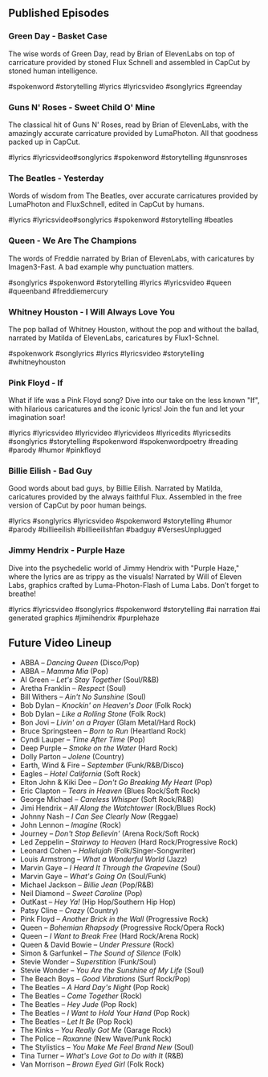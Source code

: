 ## Published Episodes

### Green Day - Basket Case
The wise words of Green Day, read by Brian of ElevenLabs on top of carricature provided by stoned Flux Schnell and assembled in CapCut by stoned human intelligence.

#spokenword #storytelling #lyrics #lyricsvideo #songlyrics #greenday

### Guns N' Roses - Sweet Child O' Mine
The classical hit of Guns N' Roses, read by Brian of ElevenLabs, with the amazingly accurate carricature provided by LumaPhoton. All that goodness packed up in CapCut.

#lyrics #lyricsvideo#songlyrics #spokenword #storytelling #gunsnroses

### The Beatles - Yesterday
Words of wisdom from The Beatles, over accurate carricatures provided by LumaPhoton and FluxSchnell, edited in CapCut by humans.

#lyrics #lyricsvideo#songlyrics #spokenword #storytelling #beatles

### Queen - We Are The Champions
The words of Freddie narrated by Brian of ElevenLabs, with caricatures by Imagen3-Fast. A bad example why punctuation matters.

#songlyrics #spokenword #storytelling #lyrics #lyricsvideo #queen #queenband #freddiemercury

### Whitney Houston - I Will Always Love You
The pop ballad of Whitney Houston, without the pop and without the ballad, narrated by Matilda of ElevenLabs, caricatures by Flux1-Schnel.

#spokenwork #songlyrics #lyrics #lyricsvideo #storytelling #whitneyhouston

### Pink Floyd - If
What if life was a Pink Floyd song? Dive into our take on the less known "If", with hilarious caricatures and the iconic lyrics! Join the fun and let your imagination soar!

#lyrics #lyricsvideo #lyricvideo #lyricvideos #lyricedits #lyricsedits #songlyrics #storytelling #spokenword #spokenwordpoetry #reading #parody #humor #pinkfloyd

### Billie Eilish - Bad Guy
Good words about bad guys, by Billie Eilish. Narrated by Matilda, caricatures provided by the always faithful Flux. Assembled in the free version of CapCut by poor human beings.

#lyrics #songlyrics #lyricsvideo #spokenword #storytelling #humor #parody #billieeilish #billieeilishfan #badguy #VersesUnplugged

### Jimmy Hendrix - Purple Haze

Dive into the psychedelic world of Jimmy Hendrix with "Purple Haze," where the lyrics are as trippy as the visuals! Narrated by Will of Eleven Labs, graphics crafted by Luma-Photon-Flash of Luma Labs. Don’t forget to breathe! 

#lyrics #lyricsvideo #songlyrics #spokenword #storytelling
#ai narration #ai generated graphics
#jimihendrix #purplehaze

## Future Video Lineup
- ABBA – *Dancing Queen* (Disco/Pop)
- ABBA – *Mamma Mia* (Pop)
- Al Green – *Let's Stay Together* (Soul/R&B)
- Aretha Franklin – *Respect* (Soul)
- Bill Withers – *Ain't No Sunshine* (Soul)
- Bob Dylan – *Knockin' on Heaven's Door* (Folk Rock)
- Bob Dylan – *Like a Rolling Stone* (Folk Rock)
- Bon Jovi – *Livin' on a Prayer* (Glam Metal/Hard Rock)
- Bruce Springsteen – *Born to Run* (Heartland Rock)
- Cyndi Lauper – *Time After Time* (Pop)
- Deep Purple – *Smoke on the Water* (Hard Rock)
- Dolly Parton – *Jolene* (Country)
- Earth, Wind & Fire – *September* (Funk/R&B/Disco)
- Eagles – *Hotel California* (Soft Rock)
- Elton John & Kiki Dee – *Don't Go Breaking My Heart* (Pop)
- Eric Clapton – *Tears in Heaven* (Blues Rock/Soft Rock)
- George Michael – *Careless Whisper* (Soft Rock/R&B)
- Jimi Hendrix – *All Along the Watchtower* (Rock/Blues Rock)
- Johnny Nash – *I Can See Clearly Now* (Reggae)
- John Lennon – *Imagine* (Rock)
- Journey – *Don't Stop Believin'* (Arena Rock/Soft Rock)
- Led Zeppelin – *Stairway to Heaven* (Hard Rock/Progressive Rock)
- Leonard Cohen – *Hallelujah* (Folk/Singer-Songwriter)
- Louis Armstrong – *What a Wonderful World* (Jazz)
- Marvin Gaye – *I Heard It Through the Grapevine* (Soul)
- Marvin Gaye – *What's Going On* (Soul/Funk)
- Michael Jackson – *Billie Jean* (Pop/R&B)
- Neil Diamond – *Sweet Caroline* (Pop)
- OutKast – *Hey Ya!* (Hip Hop/Southern Hip Hop)
- Patsy Cline – *Crazy* (Country)
- Pink Floyd – *Another Brick in the Wall* (Progressive Rock)
- Queen – *Bohemian Rhapsody* (Progressive Rock/Opera Rock)
- Queen – *I Want to Break Free* (Hard Rock/Arena Rock)
- Queen & David Bowie – *Under Pressure* (Rock)
- Simon & Garfunkel – *The Sound of Silence* (Folk)
- Stevie Wonder – *Superstition* (Funk/Soul)
- Stevie Wonder – *You Are the Sunshine of My Life* (Soul)
- The Beach Boys – *Good Vibrations* (Surf Rock/Pop)
- The Beatles – *A Hard Day's Night* (Pop Rock)
- The Beatles – *Come Together* (Rock)
- The Beatles – *Hey Jude* (Pop Rock)
- The Beatles – *I Want to Hold Your Hand* (Pop Rock)
- The Beatles – *Let It Be* (Pop Rock)
- The Kinks – *You Really Got Me* (Garage Rock)
- The Police – *Roxanne* (New Wave/Punk Rock)
- The Stylistics – *You Make Me Feel Brand New* (Soul)
- Tina Turner – *What's Love Got to Do with It* (R&B)
- Van Morrison – *Brown Eyed Girl* (Folk Rock)
